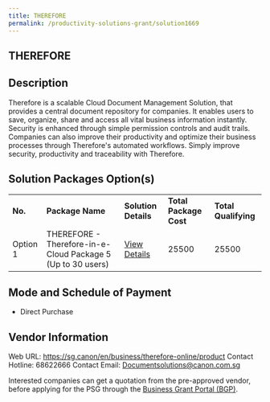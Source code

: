 ```yaml
---
title: THEREFORE
permalink: /productivity-solutions-grant/solution1669
---
```


## THEREFORE

## Description

Therefore is a scalable Cloud Document Management Solution, that provides a central document repository for companies. It enables users to save, organize, share and access all vital business information instantly. Security is enhanced through simple permission controls and audit trails. Companies can also improve their productivity and optimize their business processes through Therefore's automated workflows. Simply improve security, productivity and traceability with Therefore.

## Solution Packages Option(s)

<table>
<tr>
<td><b>No.</b></td>
<td><b>Package Name</b></td>
<td><b>Solution Details</b></td>
<td><b>Total Package Cost</b></td>
<td><b>Total Qualifying</b></td>
</tr>
<tr>
<td>Option 1</td>
<td>THEREFORE - Therefore-in-e-Cloud Package 5 (Up to 30 users)</td>
<td><a href='https://www.gobusiness.gov.sg/images/psg/Desensitised_Canon_Singapore_Annex_3_CR_wef_21_October_2021_Part_5.pdf'>View Details</a></td>
<td>25500</td>
<td>25500</td>
</tr>
</table>

## Mode and Schedule of Payment

 - Direct Purchase

## Vendor Information

 Web URL: https://sg.canon/en/business/therefore-online/product 
Contact Hotline: 68622666 
Contact Email: Documentsolutions@canon.com.sg 


Interested companies can get a quotation from the pre-approved vendor, before applying for the PSG through the <a href='https://www.businessgrants.gov.sg/'>Business Grant Portal (BGP)</a>.
